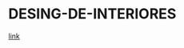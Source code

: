 # DESING-DE-INTERIORES
 <a href="https://bobleaf.github.io/DESING-DE-INTERIORES/DESING.HTML"> link</a>

